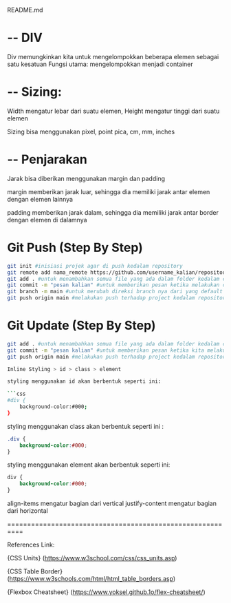 README.md
# -- DIV
Div memungkinkan kita untuk mengelompokkan beberapa elemen sebagai satu kesatuan
Fungsi utama: mengelompokkan menjadi container

# -- Sizing:
Width mengatur lebar dari suatu elemen, Height mengatur tinggi dari suatu elemen

Sizing bisa menggunakan pixel, point pica, cm, mm, inches

# -- Penjarakan
Jarak bisa diberikan menggunakan margin dan padding

margin memberikan jarak luar, sehingga dia memiliki jarak antar elemen dengan elemen lainnya

padding memberikan jarak dalam, sehingga dia memiliki jarak antar border dengan elemen di dalamnya

# Git Push (Step By Step)

```bash
git init #inisiasi projek agar di push kedalam repository
git remote add nama_remote https://github.com/username_kalian/repository_kalian.git #untuk menambahkan link remote baru
git add . #untuk menambahkan semua file yang ada dalam folder kedalam commit | NOTE: (.) menandakan bahwa semua file akan ditambahkan
git commit -m "pesan kalian" #untuk memberikan pesan ketika melakukan commit/push kedalam repository
git branch -m main #untuk merubah direksi branch nya dari yang default "master" menjadi "main"
git push origin main #melakukan push terhadap project kedalam repository kita
```
# Git Update (Step By Step)

```bash
git add . #untuk menambahkan semua file yang ada dalam folder kedalam commit | NOTE: (.) menandakan bahwa semua file akan ditambahkan
git commit -m "pesan kalian" #untuk memberikan pesan ketika kita melakukan commit/push kedalam repository
git push origin main #melakukan push terhadap project kedalam repository kita```

Inline Styling > id > class > element

styling menggunakan id akan berbentuk seperti ini:

```css
#div {
    background-color:#000;
}
```

styling menggunakan class akan berbentuk seperti ini :

```css
.div {
    background-color:#000;
}
```

styling menggunakan element akan berbentuk seperti ini:

```css
div {
    background-color:#000;
}
```

align-items mengatur bagian dari vertical
justify-content mengatur bagian dari horizontal


==========================================================

References Link:

{CSS Units} (https://www.w3school.com/css/css_units.asp)

{CSS Table Border} (https://www.w3schools.com/html/html_table_borders.asp)

{Flexbox Cheatsheet} (https://www.yoksel.github.1o/flex-cheatsheet/)
